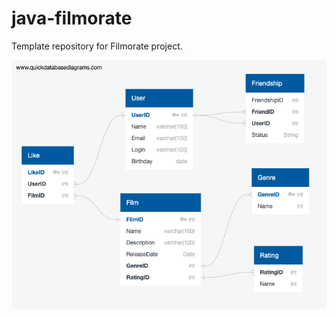 # java-filmorate
Template repository for Filmorate project.

![This is an image](https://github.com/Schitov/java-filmorate/blob/main/Filmorate_DB_%20Diagramma.png)
